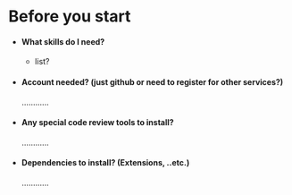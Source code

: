 # Before you start

- #### What skills do I need?
  - list?

- #### Account needed? (just github or need to register for other services?)

    ............

- #### Any special code review tools to install?

    ............

- #### Dependencies to install? (Extensions, ..etc.)

    ............
